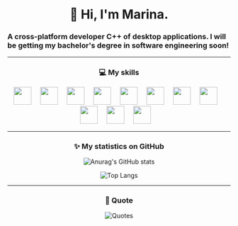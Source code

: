 <h1 align="center">👋 <strong>Hi, I'm Marina.</strong></h1>

### A cross-platform developer C++ of desktop applications. I will be getting my bachelor's degree in software engineering soon!

---

<h3 align="center">💻 My skills</h3>
<div align="center">
  <img src="https://skillicons.dev/icons?i=cmake" height="40" />
  <img width="12" />

   <img src="https://skillicons.dev/icons?i=cpp" height="40" />
  <img width="12" />

   <img src="https://skillicons.dev/icons?i=python" height="40" />
  <img width="12" />

   <img src="https://skillicons.dev/icons?i=c" height="40" />
  <img width="12" />

   <img src="https://skillicons.dev/icons?i=postgresql" height="40" />
  <img width="12" />

  <img src="https://skillicons.dev/icons?i=java" height="40" />
  <img width="12" />

  <img src="https://skillicons.dev/icons?i=mysql" height="40" />
  <img width="12" />

  <img src="https://skillicons.dev/icons?i=sqlite" height="40" />
  <img width="12" />
  
  <img src="https://skillicons.dev/icons?i=visualstudio" height="40" />
  <img width="12" />

  <img src="https://skillicons.dev/icons?i=qt" height="40" />
  <img width="12" />

  <img src="https://skillicons.dev/icons?i=cs" height="40" />
  <img width="12" />
  
</div>

---

<h3 align="center"> ✨ My statistics on GitHub </h3>
<p align="center">
  <img src="https://github-readme-stats.vercel.app/api?username=vernolll&show_icons=true&theme=radical" alt="Anurag's GitHub stats" />
</p>
<p align="center">
  <img src="https://github-readme-stats.vercel.app/api/top-langs/?username=vernolll&layout=compact" alt="Top Langs" />
</p>


---

<h3 align="center"> 💬 Quote </h3>

<p align="center">
  <img src="https://quotes-github-readme.vercel.app/api?type=horizontal&theme=dark" alt="Quotes" />
</p>

